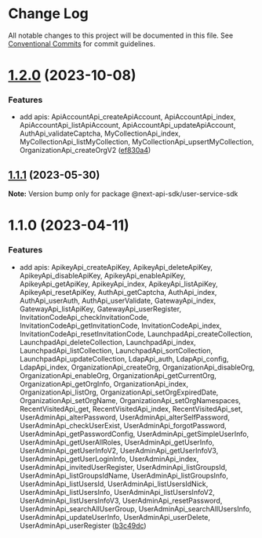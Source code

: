 # Change Log

All notable changes to this project will be documented in this file.
See [Conventional Commits](https://conventionalcommits.org) for commit guidelines.

# [1.2.0](https://github.com/easyops-cn/next-api-sdk/compare/@next-api-sdk/user-service-sdk@1.1.1...@next-api-sdk/user-service-sdk@1.2.0) (2023-10-08)

### Features

- add apis: ApiAccountApi_createApiAccount, ApiAccountApi_index, ApiAccountApi_listApiAccount, ApiAccountApi_updateApiAccount, AuthApi_validateCaptcha, MyCollectionApi_index, MyCollectionApi_listMyCollection, MyCollectionApi_upsertMyCollection, OrganizationApi_createOrgV2 ([ef830a4](https://github.com/easyops-cn/next-api-sdk/commit/ef830a45d7ca75aeb6df1c68499293991b2fde79))

## [1.1.1](https://github.com/easyops-cn/next-api-sdk/compare/@next-api-sdk/user-service-sdk@1.1.0...@next-api-sdk/user-service-sdk@1.1.1) (2023-05-30)

**Note:** Version bump only for package @next-api-sdk/user-service-sdk

# 1.1.0 (2023-04-11)

### Features

- add apis: ApikeyApi_createApiKey, ApikeyApi_deleteApiKey, ApikeyApi_disableApiKey, ApikeyApi_enableApiKey, ApikeyApi_getApiKey, ApikeyApi_index, ApikeyApi_listApiKey, ApikeyApi_resetApiKey, AuthApi_getCaptcha, AuthApi_index, AuthApi_userAuth, AuthApi_userValidate, GatewayApi_index, GatewayApi_listApiKey, GatewayApi_userRegister, InvitationCodeApi_checkInvitationCode, InvitationCodeApi_getInvitationCode, InvitationCodeApi_index, InvitationCodeApi_resetInvitationCode, LaunchpadApi_createCollection, LaunchpadApi_deleteCollection, LaunchpadApi_index, LaunchpadApi_listCollection, LaunchpadApi_sortCollection, LaunchpadApi_updateCollection, LdapApi_auth, LdapApi_config, LdapApi_index, OrganizationApi_createOrg, OrganizationApi_disableOrg, OrganizationApi_enableOrg, OrganizationApi_getCurrentOrg, OrganizationApi_getOrgInfo, OrganizationApi_index, OrganizationApi_listOrg, OrganizationApi_setOrgExpiredDate, OrganizationApi_setOrgName, OrganizationApi_setOrgNamespaces, RecentVisitedApi_get, RecentVisitedApi_index, RecentVisitedApi_set, UserAdminApi_alterPassword, UserAdminApi_alterSelfPassword, UserAdminApi_checkUserExist, UserAdminApi_forgotPassword, UserAdminApi_getPasswordConfig, UserAdminApi_getSimpleUserInfo, UserAdminApi_getUserAllRoles, UserAdminApi_getUserInfo, UserAdminApi_getUserInfoV2, UserAdminApi_getUserInfoV3, UserAdminApi_getUserLoginInfo, UserAdminApi_index, UserAdminApi_invitedUserRegister, UserAdminApi_listGroupsId, UserAdminApi_listGroupsIdName, UserAdminApi_listGroupsInfo, UserAdminApi_listUsersId, UserAdminApi_listUsersIdNick, UserAdminApi_listUsersInfo, UserAdminApi_listUsersInfoV2, UserAdminApi_listUsersInfoV3, UserAdminApi_resetPassword, UserAdminApi_searchAllUserGroup, UserAdminApi_searchAllUsersInfo, UserAdminApi_updateUserInfo, UserAdminApi_userDelete, UserAdminApi_userRegister ([b3c49dc](https://github.com/easyops-cn/next-api-sdk/commit/b3c49dcbe55c99322ffa734b982f8d2042c3a60c))
